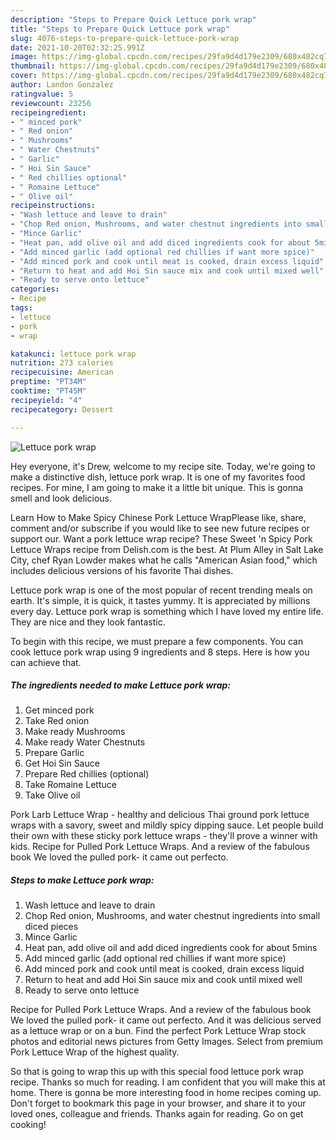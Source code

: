 ```yaml
---
description: "Steps to Prepare Quick Lettuce pork wrap"
title: "Steps to Prepare Quick Lettuce pork wrap"
slug: 4076-steps-to-prepare-quick-lettuce-pork-wrap
date: 2021-10-20T02:32:25.991Z
image: https://img-global.cpcdn.com/recipes/29fa9d4d179e2309/680x482cq70/lettuce-pork-wrap-recipe-main-photo.jpg
thumbnail: https://img-global.cpcdn.com/recipes/29fa9d4d179e2309/680x482cq70/lettuce-pork-wrap-recipe-main-photo.jpg
cover: https://img-global.cpcdn.com/recipes/29fa9d4d179e2309/680x482cq70/lettuce-pork-wrap-recipe-main-photo.jpg
author: Landon Gonzalez
ratingvalue: 5
reviewcount: 23256
recipeingredient:
- " minced pork"
- " Red onion"
- " Mushrooms"
- " Water Chestnuts"
- " Garlic"
- " Hoi Sin Sauce"
- " Red chillies optional"
- " Romaine Lettuce"
- " Olive oil"
recipeinstructions:
- "Wash lettuce and leave to drain"
- "Chop Red onion, Mushrooms, and water chestnut ingredients into small diced pieces"
- "Mince Garlic"
- "Heat pan, add olive oil and add diced ingredients cook for about 5mins"
- "Add minced garlic (add optional red chillies if want more spice)"
- "Add minced pork and cook until meat is cooked, drain excess liquid"
- "Return to heat and add Hoi Sin sauce mix and cook until mixed well"
- "Ready to serve onto lettuce"
categories:
- Recipe
tags:
- lettuce
- pork
- wrap

katakunci: lettuce pork wrap 
nutrition: 273 calories
recipecuisine: American
preptime: "PT34M"
cooktime: "PT45M"
recipeyield: "4"
recipecategory: Dessert

---
```



![Lettuce pork wrap](https://img-global.cpcdn.com/recipes/29fa9d4d179e2309/680x482cq70/lettuce-pork-wrap-recipe-main-photo.jpg)

Hey everyone, it's Drew, welcome to my recipe site. Today, we're going to make a distinctive dish, lettuce pork wrap. It is one of my favorites food recipes. For mine, I am going to make it a little bit unique. This is gonna smell and look delicious.

Learn How to Make Spicy Chinese Pork Lettuce WrapPlease like, share, comment and/or subscribe if you would like to see new future recipes or support our. Want a pork lettuce wrap recipe? These Sweet &#39;n Spicy Pork Lettuce Wraps recipe from Delish.com is the best. At Plum Alley in Salt Lake City, chef Ryan Lowder makes what he calls &#34;American Asian food,&#34; which includes delicious versions of his favorite Thai dishes.

Lettuce pork wrap is one of the most popular of recent trending meals on earth. It's simple, it is quick, it tastes yummy. It is appreciated by millions every day. Lettuce pork wrap is something which I have loved my entire life. They are nice and they look fantastic.


To begin with this recipe, we must prepare a few components. You can cook lettuce pork wrap using 9 ingredients and 8 steps. Here is how you can achieve that.

<!--inarticleads1-->

##### The ingredients needed to make Lettuce pork wrap:

1. Get  minced pork
1. Take  Red onion
1. Make ready  Mushrooms
1. Make ready  Water Chestnuts
1. Prepare  Garlic
1. Get  Hoi Sin Sauce
1. Prepare  Red chillies (optional)
1. Take  Romaine Lettuce
1. Take  Olive oil


Pork Larb Lettuce Wrap - healthy and delicious Thai ground pork lettuce wraps with a savory, sweet and mildly spicy dipping sauce. Let people build their own with these sticky pork lettuce wraps - they&#39;ll prove a winner with kids. Recipe for Pulled Pork Lettuce Wraps. And a review of the fabulous book We loved the pulled pork- it came out perfecto. 

<!--inarticleads2-->

##### Steps to make Lettuce pork wrap:

1. Wash lettuce and leave to drain
1. Chop Red onion, Mushrooms, and water chestnut ingredients into small diced pieces
1. Mince Garlic
1. Heat pan, add olive oil and add diced ingredients cook for about 5mins
1. Add minced garlic (add optional red chillies if want more spice)
1. Add minced pork and cook until meat is cooked, drain excess liquid
1. Return to heat and add Hoi Sin sauce mix and cook until mixed well
1. Ready to serve onto lettuce


Recipe for Pulled Pork Lettuce Wraps. And a review of the fabulous book We loved the pulled pork- it came out perfecto. And it was delicious served as a lettuce wrap or on a bun. Find the perfect Pork Lettuce Wrap stock photos and editorial news pictures from Getty Images. Select from premium Pork Lettuce Wrap of the highest quality. 

So that is going to wrap this up with this special food lettuce pork wrap recipe. Thanks so much for reading. I am confident that you will make this at home. There is gonna be more interesting food in home recipes coming up. Don't forget to bookmark this page in your browser, and share it to your loved ones, colleague and friends. Thanks again for reading. Go on get cooking!
